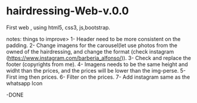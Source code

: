 # hairdressing-Web-v.0.0
First web , using html5, css3, js,bootstrap.

notes: things to improve> 
1- Header need to be more consistent on the padding.
2- Change imagens for the carousel(let use photos from the owned of the hairdressing, and change the format (check instagram (https://www.instagram.com/barberia_alfonso/)).
3- Check and replace the footer (copyrights from me).
4- Imagens needs to be the same height and widht than the prices, and the prices will be lower than the img-perse.
5- First img then prices.
6- Filter on the prices.
7- Add instagram same as the whatsapp Icon


-DONE
